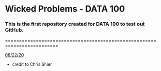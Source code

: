 # Wicked Problems - DATA 100

### This is the first repository created for DATA 100 to test out GitHub.
=========================================================================

[08/22/20](https://www.csh.bz/line/05xp.html) 
- credit to Chris Shier
